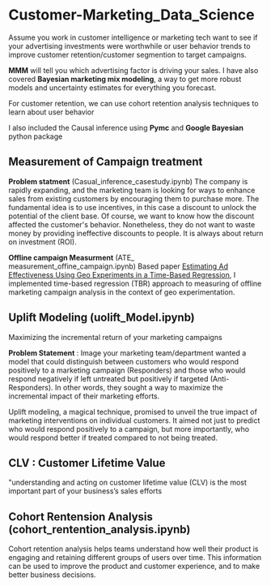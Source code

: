 # Customer-Marketing_Data_Science

Assume you work in customer intelligence or marketing tech want to see if your advertising investments were worthwhile or user behavior trends to improve customer retention/customer segmention to target campaigns. 

**MMM** will tell you which advertising factor is driving your sales. I have also covered **Bayesian marketing mix modeling**, a way to get more robust models and uncertainty estimates for everything you forecast.

For customer retention, we can use cohort retention analysis techniques to learn about user behavior 

I also included the Causal inference using **Pymc** and **Google Bayesian** python package 

## Measurement of Campaign treatment 

**Problem statment** (Casual_inference_casestudy.ipynb)
The company is rapidly expanding, and the marketing team is looking for ways to enhance sales from existing customers by encouraging them to purchase more. The fundamental idea is to use incentives, in this case a discount to unlock the potential of the client base. Of course, we want to know how the discount affected the customer's behavior. Nonetheless, they do not want to waste money by providing ineffective discounts to people. It is always about return on investment (ROI).

**Offline campaign Measurment** (ATE_ measurement_offine_campaign.ipynb)
Based paper [Estimating Ad Effectiveness Using Geo Experiments in a Time-Based Regression](https://research.google/pubs/pub45950/), I implemented time-based regression (TBR) approach to measuring of offline marketing campaign analysis in the context of geo experimentation.


 ## Uplift Modeling (uolift_Model.ipynb)
 
Maximizing the incremental return of your marketing campaigns

**Problem Statement** : Image your marketing team/department wanted a model that could distinguish between customers who would respond positively to a marketing campaign (Responders) and those who would respond negatively if left untreated but positively if targeted (Anti-Responders). In other words, they sought a way to maximize the incremental impact of their marketing efforts.

Uplift modeling, a magical technique, promised to unveil the true impact of marketing interventions on individual customers. It aimed not just to predict who would respond positively to a campaign, but more importantly, who would respond better if treated compared to not being treated.

## CLV : Customer Lifetime Value
"understanding and acting on customer lifetime value (CLV) is the most important part of your business’s sales efforts

## Cohort Rentension Analysis (cohort_rentention_analysis.ipynb)
Cohort retention analysis helps teams understand how well their product is engaging and retaining different groups of users over time. This information can be used to improve the product and customer experience, and to make better business decisions.




